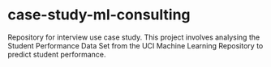 # case-study-ml-consulting
Repository for interview use case study. This project involves analysing the Student Performance Data Set from the UCI Machine Learning Repository to predict student performance.
